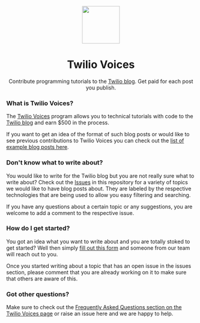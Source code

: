 <p align="center">
  <img src="https://www.twilio.com/marketing/bundles/company-brand/img/logos/red/twilio-mark-red.svg" width="100">
</p>
  <h1 align="center">Twilio Voices</h1>
</p>
<p align="center">
  Contribute programming tutorials to the <a href="https://www.twilio.com/blog">Twilio blog</a>. Get paid for each post you publish.
</p>

### What is Twilio Voices?

The [Twilio Voices](https://twiliovoices.com) program allows you to technical tutorials with code to the [Twilio blog](https://www.twilio.com/blog) and earn $500 in the process.

If you want to get an idea of the format of such blog posts or would like to see previous contributions to Twilio Voices you can check out the [list of example blog posts here](https://go.twilio.com/twilio-voices/).

### Don't know what to write about?

You would like to write for the Twilio blog but you are not really sure what to write about? Check out the [Issues](https://github.com/twilio/voices/issues) in this repository for a variety of topics we would like to have blog posts about. They are labeled by the respective technologies that are being used to allow you easy filtering and searching.

If you have any questions about a certain topic or any suggestions, you are welcome to add a comment to the respective issue.

### How do I get started?

You got an idea what you want to write about and you are totally stoked to get started? Well then simply [fill out this form](https://bit.ly/twilio-voices) and someone from our team will reach out to you.

Once you started writing about a topic that has an open issue in the issues section, please comment that you are already working on it to make sure that others are aware of this.

### Got other questions?

Make sure to check out the [Frequently Asked Questions section on the Twilio Voices page](https://go.twilio.com/twilio-voices) or raise an issue here and we are happy to help.


